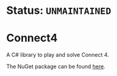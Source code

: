 # Status: `UNMAINTAINED`

# Connect4

A C# library to play and solve Connect 4.

The NuGet package can be found [here](https://www.nuget.org/packages/Asdia0.Connect4/).

